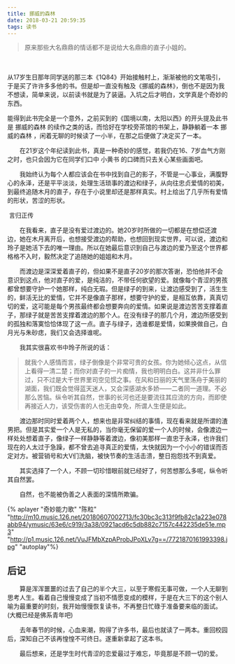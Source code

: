 ```yaml
---
title: 挪威的森林
date: 2018-03-21 20:59:35
tags: 读书
---
```


> 原来那些大名鼎鼎的情话都不是说给大名鼎鼎的直子小姐的。

　	<!-- more -->

​	从17岁生日那年同学送的那三本《1Q84》开始接触村上，渐渐被他的文笔吸引，于是买了许许多多他的书。但是却一直没有触及《挪威的森林》，倒也不是因为我不想读，简单来说，以前读书就是为了装逼。入坑之后才明白，文学真是个奇妙的东西。

​	能得到此书完全是一个意外，之前买到的《国境以南，太阳以西》的开头提及此书是 挪威的森林 的续作之类的话，而恰好在学校旁茶馆的书架上，静静躺着一本 挪威的森林 ，闲着无聊的时候读了一小半，在那之后便做了决定买了一本。

　　在21岁这个年纪读到此书，真是一种奇妙的感觉，若我仍在16、7岁血气方刚之时，也只会因为它在同学们口中 小黄书 的口碑而只去关心某些画面吧。

　　我始终认为每个人都应该会在书中找到自己的影子，不管是一心事业，满腹野心的永泽，还是平平淡淡，处理生活琐事的渡边和绿子，从向往忠贞爱情的初美，到最终追随木月的直子，存在于小说里却还是那样真实。村上绘出了几乎所有爱情的形状，苦涩的形状。

​	言归正传

　　在我看来，直子是没有爱过渡边的。她20岁时所做的一切都是在想偿还渡边，她在木月离开后，也想接受渡边的帮助，也想回到现实世界，可以说，渡边和玲子是她活下去的唯一理由。所以在她最后意识到自己与渡边的爱乃至这个世界都格格不入时，毅然决定了追随她的姐姐和木月。

　　而渡边是深深爱着直子的，但如果不是直子20岁的那次答谢，恐怕他并不会意识到这点，他对直子的爱，是纯洁的，不带任何欲望的爱。就像每个青涩的男孩都曾想要守护一个她那样，纯白无瑕。但是绿子的到来，让渡边感受到了，活生生的，鲜活无比的爱情，它并不是像直子那样，想要守护的爱，是相互依靠，真真切切的爱，这可能是每个男孩最终都会想要奔向的爱情。如果说是渡边苦苦支撑着直子，那绿子就是苦苦支撑着渡边的那个人。在没有绿子的那几个月，渡边所感受到的孤独和落寞恰恰体现了这一点。直子与绿子，选谁都是爱情，如果换做自己，白月光与朱砂痣，我们又会选择谁呢。

　　我其实很喜欢书中玲子所说的话：

> 就我个人感情而言，绿子倒像是个非常可贵的女孩。你为她倾心这点，从信上看得一清二楚；而你对直子的一片痴情，我也明明白白。这并非什么罪过，只不过是大千世界里司空见惯之事。在风和日丽的天气里荡舟于美丽的湖面，我们既会觉得蓝天迷人，又会深感湖水多娇——二者同一道理。不必那么苦恼。纵令听其自然，世事的长河也还是要流往其应流的方向，而即使再接近人力，该受伤害的人也无由幸免，所谓人生便是如此。

　　渡边那时同时爱着两个人，想来也是非常纠结的事情，现在看来就是所谓的渣男把。但是其实爱一个人是无私的，当你毫无保留的爱一个人的时候，会像渡边一样处处想着直子，像绿子一样静静等着渡边，像初美那样一直忠于永泽，也许我们现在的人太过于急躁，都不曾去追寻真正的爱情，太快就因为一个小小的错误而否定对方。被营销号和大V们洗脑，被快节奏的生活击溃，整日抱怨找不到真爱。

　　其实选择了一个人，不顾一切珍惜眼前就已经好了，何苦想那么多呢，纵令听其自然罢。

　　自然，也不能被伪善之人表面的深情所欺骗。

{% aplayer "奇妙能力歌" "陈粒" "http://m10.music.126.net/20180607002713/fc30bc3c313f9fb82c1a223e078abb94/ymusic/63e6/c919/3a38/0921acd6c5db882c7157c442235de51e.mp3" "http://p1.music.126.net/VuJFMbXzpAProbJPoXLv7g==/7721870161993398.jpg" "autoplay"%}



## 后记

　　算是浑浑噩噩的过去了自己的半个大三，以至于寒假无事可做，一个人无聊到思考人生。看着自己慢慢变成了当初不情愿变成的模样，于是在大三下的这个别人喻为最重要的时刻，我开始慢慢恢复读书，不再整日忙碌于准备要来临的面试。(大概已经是佛系青年吧)

　　去年春节的时候，心血来潮，购得了许多书，最后也就读了一两本。重回校园后，深知自己不该再惶惶不可终日。遂重新拿起了这本书。

　　最后想来，还是学生时代青涩的恋爱最过于难忘，毕竟那是不顾一切的爱。